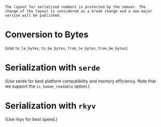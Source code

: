 ```text
The layout for serialized numbers is protected by the semver. The change of the layout is considered as a break change and a new major version will be published.
```

# Conversion to Bytes

(use `to_le_bytes`, `to_be_bytes`, `from_le_bytes`, `from_be_bytes`)

# Serialization with `serde`

(Use serde for best platform compatibility and memory efficiency. Note that we support the `is_human_readable` option.)

# Serialization with `rkyv`

(Use rkyv for best speed.)

